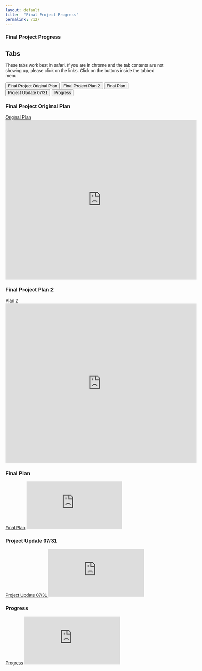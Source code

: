 ```yaml
---
layout: default
title:  "Final Project Progress"
permalink: /12/
---
```


### Final Project Progress
			
<html>
<head>
<meta name="viewport" content="width=device-width, initial-scale=1">
<style>
body {font-family: Arial;} 

/* Style the tab */
.tab {
  overflow: hidden;
  border: 1px solid #ccc;
  background-color: #f1f1f1;
}

/* Style the buttons inside the tab */
.tab button {
  background-color: inherit;
  float: left;
  border: none;
  outline: none;
  cursor: pointer;
  padding: 14px 16px;
  transition: 0.3s;
  font-size: 17px;
}

/* Change background color of buttons on hover */
.tab button:hover {
  background-color: #ddd;
}

/* Create an active/current tablink class */
.tab button.active {
  background-color: #ccc;
}

/* Style the tab content */
.tabcontent {
  display: none;
  padding: 6px 12px;
  border: 1px solid #ccc;
  border-top: none;
}
</style>
</head>
<body>

<h2>Tabs</h2>
<p> These tabs work best in safari. If you are in chrome and the tab contents are not showing up, please click on the links. Click on the buttons inside the tabbed menu:</p>


<div class="tab">
  <button class="tablinks" onclick="openCity(event, 'Final Project Original Plan')">Final Project Original Plan</button>
  <button class="tablinks" onclick="openCity(event, 'Final Project Plan 2')">Final Project Plan 2</button>
	<button class="tablinks" onclick="openCity(event, 'Final Plan')">Final Plan</button>
	<button class="tablinks" onclick="openCity(event, 'Project Update 07/31')">Project Update 07/31</button>
	<button class="tablinks" onclick="openCity(event, 'Progress')">Progress</button>
</div>


<div id="Final Project Original Plan" class="tabcontent">
  <h3>Final Project Original Plan</h3>
  <p> <a href="https://docs.google.com/document/d/1lwFWprxDkQgblWIpog1j_dIiaDs_jzjJ_5lyDi-J3wg/edit?usp=sharing
">Original Plan</a>
	  <iframe src="https://docs.google.com/document/d/1lwFWprxDkQgblWIpog1j_dIiaDs_jzjJ_5lyDi-J3wg/edit?usp=sharing" style="width:600px; height:500px;" frameborder="0"></iframe>

</p>
</div>

<div id="Final Project Plan 2" class="tabcontent">
  <h3>Final Project Plan 2</h3>
  <p> 
	 <a href="https://docs.google.com/document/d/1g7VfImK2Aelp6CDwWc0NSYQ_VkU76Y93SXhcfRu0560
">Plan 2 </a>
	  
<iframe src="https://docs.google.com/document/d/1g7VfImK2Aelp6CDwWc0NSYQ_VkU76Y93SXhcfRu0560" style="width:600px; height:500px;" frameborder="0"></iframe>

 </p> 
</div>

<div id="Final Plan" class="tabcontent">
  <h3>Final Plan</h3>
	
  <p> <a href="https://docs.google.com/document/d/1iUxP3WUQkKK1ayuvKkRupLUH8T-d88zNqGBm1yYudVE/edit?usp=sharing
">Final Plan</a>
	<iframe src="https://docs.google.com/document/d/1iUxP3WUQkKK1ayuvKkRupLUH8T-d88zNqGBm1yYudVE/edit?usp=sharing" frameborder="0"></iframe> </p>
</div>

<div id="Project Update 07/31" class="tabcontent">
  <h3>Project Update 07/31</h3>
  <p> <a href=https://docs.google.com/document/d/1-LVbl4_siurPn3JIq2tPXhH4YKHk0wKiKJPSXjMJ0pI/edit?usp=sharing
">Project Update 07/31 </a>
	<iframe src="https://docs.google.com/document/d/1-LVbl4_siurPn3JIq2tPXhH4YKHk0wKiKJPSXjMJ0pI/edit?usp=sharing" frameborder="0"></iframe>  </p>
</div>

<div id="Progress" class="tabcontent">
  <h3>Progress</h3>
  <p> <a href=https://docs.google.com/document/d/139E958er5j9MPKxyXhbfnbgA3y83sf7eP6fXaIT4rO4/edit?usp=sharing
">Progress</a>
	  <iframe src="https://docs.google.com/document/d/139E958er5j9MPKxyXhbfnbgA3y83sf7eP6fXaIT4rO4/edit?usp=sharing" frameborder="0"></iframe>  </p>
</div>

<script>
function openCity(evt, cityName) {
  var i, tabcontent, tablinks;
  tabcontent = document.getElementsByClassName("tabcontent");
  for (i = 0; i < tabcontent.length; i++) {
    tabcontent[i].style.display = "none";
  }
  tablinks = document.getElementsByClassName("tablinks");
  for (i = 0; i < tablinks.length; i++) {
    tablinks[i].className = tablinks[i].className.replace(" active", "");
  }
  document.getElementById(cityName).style.display = "block";
  evt.currentTarget.className += " active";
}
</script>
   
</body>
</html> 
